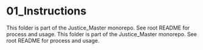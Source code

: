 # 01_Instructions

This folder is part of the Justice_Master monorepo. See root README for process and usage.
This folder is part of the Justice_Master monorepo. See root README for process and usage.